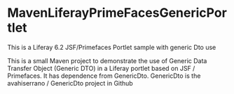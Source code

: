 # MavenLiferayPrimeFacesGenericPortlet
This is a Liferay 6.2 JSF/Primefaces Portlet sample with generic Dto use


This is a small Maven project to demonstrate the use of Generic Data Transfer Object (Generic DTO) in a Liferay portlet based on JSF / Primefaces. It has dependence from GenericDto.
GenericDto is the avahiserrano / GenericDto project in Github
